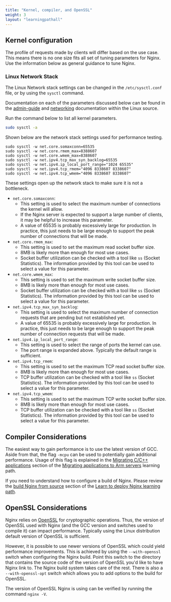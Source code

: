 ```yaml
---
title: "Kernel, compiler, and OpenSSL"
weight: 3
layout: "learningpathall"
---
```


##  Kernel configuration

The profile of requests made by clients will differ based on the use case. This means there is no one size fits all set of tuning parameters for Nginx. Use the information below as general guidance to tune Nginx.

### Linux Network Stack

The Linux Network stack settings can be changed in the `/etc/sysctl.conf` file, or by using the `sysctl` command.

Documentation on each of the parameters discussed below can be found in the [admin-guide](https://github.com/torvalds/linux/blob/master/Documentation/admin-guide/sysctl/net.rst) and [networking](https://github.com/torvalds/linux/blob/master/Documentation/networking/ip-sysctl.rst) documentation within the Linux source.

Run the command below to list all kernel parameters.

```bash
sudo sysctl -a
```

Shown below are the network stack settings used for performance testing.

```
sudo sysctl -w net.core.somaxconn=65535
sudo sysctl -w net.core.rmem_max=8388607
sudo sysctl -w net.core.wmem_max=8388607
sudo sysctl -w net.ipv4.tcp_max_syn_backlog=65535
sudo sysctl -w net.ipv4.ip_local_port_range="1024 65535"
sudo sysctl -w net.ipv4.tcp_rmem="4096 8338607 8338607"
sudo sysctl -w net.ipv4.tcp_wmem="4096 8338607 8338607"
```

These settings open up the network stack to make sure it is not a bottleneck.

* `net.core.somaxconn`:
  * This setting is used to select the maximum number of connections the kernel will allow.
  * If the Nginx server is expected to support a large number of clients, it may be helpful to increase this parameter.
  * A value of 65535 is probably excessively large for production. In practice, this just needs to be large enough to support the peak number of connections that will be made.
* `net.core.rmem_max`:
  * This setting is used to set the maximum read socket buffer size.
  * 8MB is likely more than enough for most use cases.
  * Socket buffer utilization can be checked with a tool like `ss` (Socket Statistics). The information provided by this tool can be used to select a value for this parameter.
* `net.core.wmem_max`:
  * This setting is used to set the maximum write socket buffer size.
  * 8MB is likely more than enough for most use cases.
  * Socket buffer utilization can be checked with a tool like `ss` (Socket Statistics). The information provided by this tool can be used to select a value for this parameter.
* `net.ipv4.tcp_max_syn_backlog`:
  * This setting is used to select the maximum number of connection requests that are pending but not established yet.
  * A value of 65535 is probably excessively large for production. In practice, this just needs to be large enough to support the peak number of connection requests that will be made.
* `net.ipv4.ip_local_port_range`:
  * This setting is used to select the range of ports the kernel can use.
  * The port range is expanded above. Typically the default range is sufficient.
* `net.ipv4.tcp_rmem`:
  * This setting is used to set the maximum TCP read socket buffer size.
  * 8MB is likely more than enough for most use cases.
  * TCP buffer utilization can be checked with a tool like `ss` (Socket Statistics). The information provided by this tool can be used to select a value for this parameter.
* `net.ipv4.tcp_wmem`:
  * This setting is used to set the maximum TCP write socket buffer size.
  * 8MB is likely more than enough for most use cases.
  * TCP buffer utilization can be checked with a tool like `ss` (Socket Statistics). The information provided by this tool can be used to select a value for this parameter.

##  Compiler Considerations

The easiest way to gain performance is to use the latest version of GCC. Aside from that, the flag `-mcpu` can be used to potentially gain additional performance. Usage of this flag is explained in the [Migrating C/C++ applications](/learning-paths/servers-and-cloud-computing/migration/c-c++) section of the [Migrating applications to Arm servers](/learning-paths/servers-and-cloud-computing/migration/) learning path.

If you need to understand how to configure a build of Nginx. Please review the [build Nginx from source](/learning-paths/servers-and-cloud-computing/nginx/build_from_source) section of the [Learn to deploy Nginx learning path](/learning-paths/servers-and-cloud-computing/nginx/).

##  OpenSSL Considerations

Nginx relies on [OpenSSL](https://www.openssl.org/) for cryptographic operations. Thus, the version of OpenSSL used with Nginx (and the GCC version and switches used to compile it) can impact performance. Typically using the Linux distribution default version of OpenSSL is sufficient.

However, it is possible to use newer versions of OpenSSL which could yield performance improvements. This is achieved by using the `--with-openssl` switch when configuring the Nginx build. Point this switch to the directory that contains the source code of the version of OpenSSL you'd like to have Nginx link to. The Nginx build system takes care of the rest. There is also a `--with-openssl-opt` switch which allows you to add options to the build for OpenSSL.

The version of OpenSSL Nginx is using can be verified by running the command `nginx -V`.
